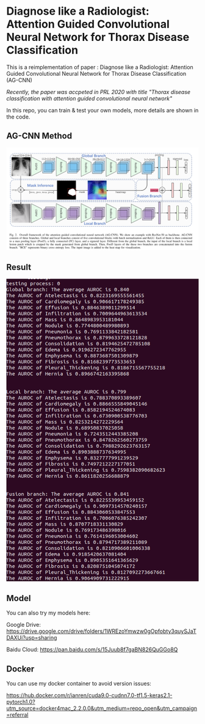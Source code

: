 Diagnose like a Radiologist: Attention Guided Convolutional Neural Network for Thorax Disease Classification
======
This is a reimplementation of paper :  Diagnose like a Radiologist: Attention Guided Convolutional Neural Network for Thorax Disease Classification (AG-CNN)

*Recently, the paper was accpeted in PRL 2020 with title "Thorax disease classification with attention guided convolutional neural network"*

In this repo, you can train & test your own models, more details are shown in the code.

AG-CNN Method
------
![method](https://github.com/Ien001/AG-CNN/blob/master/Screen%20Shot%202019-04-03%20at%2011.45.38%20AM.png)

Result
------
![result](https://github.com/Ien001/AG-CNN/blob/master/result.png)

Model
-----
You can also try my models here:

Google Drive: 
https://drive.google.com/drive/folders/1WREzoYmwzw0gOpfobty3quySJaTDAXUi?usp=sharing

Baidu Cloud: 
https://pan.baidu.com/s/15Juub8f7gaBN826QuGGo8Q

Docker
-----
You can use my docker container to avoid version issues:

https://hub.docker.com/r/ianren/cuda9.0-cudnn7.0-tf1.5-keras2.1-pytorch1.0?utm_source=docker4mac_2.2.0.0&utm_medium=repo_open&utm_campaign=referral
